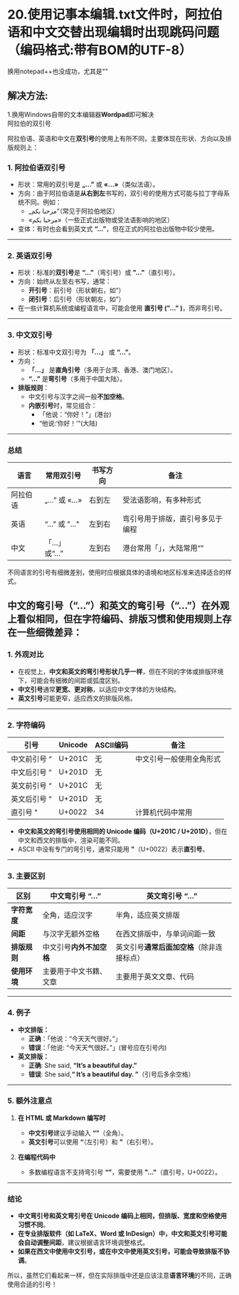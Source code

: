 # 20.使用记事本编辑.txt文件时，阿拉伯语和中文交替出现编辑时出现跳码问题（编码格式:带有BOM的UTF-8）  
换用notepad++也没成功，尤其是""
## 解决方法:  
1.换用Windows自带的文本编辑器**Wordpad**即可解决  
阿拉伯的双引号

阿拉伯语、英语和中文在**双引号**的使用上有所不同，主要体现在形状、方向以及排版规则上：

### 1. **阿拉伯语双引号**
   - 形状：常用的双引号是 **„…”** 或 **«…»**（类似法语）。
   - 方向：由于阿拉伯语是**从右到左**书写的，双引号的使用方式可能与拉丁字母系统不同。例如：
     - „مرحبا بكم“（常见于阿拉伯地区）
     - «مرحبا بكم»（一些正式出版物或受法语影响的地区）
   - 变体：有时也会看到英文式 **“…”**，但在正式的阿拉伯出版物中较少使用。

---

### 2. **英语双引号**
   - 形状：标准的**双引号**是 **“…”**（弯引号）或 **"..."**（直引号）。
   - 方向：始终从左至右书写，通常：
     - **开引号**：前引号（形状朝右，如“）
     - **闭引号**：后引号（形状朝左，如”）
   - 在一些计算机系统或编程语言中，可能会使用 **直引号 ("..." )**，而非弯引号。

---

### 3. **中文双引号**
   - 形状：标准中文双引号为 **「…」** 或 **“…”**。
   - 方向：
     - **「…」** 是**直角引号**（多用于台湾、香港、澳门地区）。
     - **“…”** 是**弯引号**（多用于中国大陆）。
   - **排版规则**：
     - 中文引号与汉字之间一般**不加空格**。
     - **内嵌引号**时，常见组合：
       - 「他说：“你好！”」(港台)
       - “他说:‘你好！’”(大陆)
  
---

### **总结**
| 语言 | 常用双引号 | 书写方向 | 备注 |
|------|----------|--------|------|
| 阿拉伯语 | „…” 或 «…» | 右到左 | 受法语影响，有多种形式 |
| 英语 | “…” 或 "..." | 左到右 | 弯引号用于排版，直引号多见于编程 |
| 中文 | 「…」或“…” | 左到右 | 港台常用「」，大陆常用“” |

不同语言的引号有细微差别，使用时应根据具体的语境和地区标准来选择适合的样式。


## 中文的**弯引号**（“…”）和**英文的弯引号**（“…”）在外观上看似相同，但在**字符编码、排版习惯和使用规则**上存在一些**细微差异**：

### **1. 外观对比**
- 在视觉上，**中文和英文的弯引号形状几乎一样**，但在不同的字体或排版环境下，可能会有细微的间距或弧度区别。
- **中文引号**通常**更宽、更对称**，以适应中文字体的方块结构。
- **英文引号**可能更窄，适应西文的排版风格。

---

### **2. 字符编码**
| 引号 | Unicode | ASCII编码 | 备注 |
|------|---------|----------|------|
| 中文前引号 “ | U+201C | 无 | 中文引号一般使用全角形式 |
| 中文后引号 ” | U+201D | 无 |  |
| 英文前引号 “ | U+201C | 无 |  |
| 英文后引号 ” | U+201D | 无 |  |
| 直引号 " | U+0022 | 34 | 计算机代码中常用 |

- **中文和英文的弯引号使用相同的 Unicode 编码（U+201C / U+201D）**，但在中文和西文的排版中，渲染可能不同。
- ASCII 中没有专门的弯引号，通常只能用 **"**（U+0022）表示**直引号**。

---

### **3. 主要区别**
| 区别 | 中文弯引号 “…” | 英文弯引号 “…” |
|------|-------------|-------------|
| **字符宽度** | 全角，适应汉字 | 半角，适应英文排版 |
| **间距** | 与汉字无额外空格 | 在西文排版中，与单词间距一致 |
| **排版规则** | 中文引号**内外不加空格** | 英文引号**通常后面加空格**（除非连接标点） |
| **使用环境** | 主要用于中文书籍、文章 | 主要用于英文文章、代码 |

---

### **4. 例子**
- **中文排版：**
  - **正确**：「他说：“今天天气很好。”」
  - **错误**：「他说: “今天天气很好。”」(冒号应在引号内)
- **英文排版：**
  - **正确**: She said, **“It’s a beautiful day.”**
  - **错误**: She said,**“ It’s a beautiful day. ”**（引号后多余空格）

---

### **5. 额外注意点**
1. **在 HTML 或 Markdown 编写时**
   - **中文引号**建议手动输入 **“”**（全角）。
   - **英文引号**可以使用 **&ldquo;**（左引号）和 **&rdquo;**（右引号）。

2. **在编程代码中**
   - 多数编程语言不支持弯引号 **“”**，需要使用 **"..."**（直引号，U+0022）。

---

### **结论**
- **中文弯引号和英文弯引号在 Unicode 编码上相同，但排版、宽度和空格使用习惯不同**。
- **在专业排版软件（如 LaTeX、Word 或 InDesign）中，中文和英文引号可能会自动调整间距**，建议根据语言环境调整格式。
- **如果在西文中使用中文引号，或在中文中使用英文引号，可能会导致排版不协调**。

所以，虽然它们看起来一样，但在实际排版中还是应该注意**语言环境**的不同，正确使用合适的引号！
